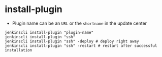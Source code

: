 # install-plugin

- Plugin name can be an `URL` or the `shortname` in the update center

```shell
jenkinscli install-plugin "plugin-name"
jenkinscli install-plugin "ssh"
jenkinscli install-plugin "ssh" -deploy # deploy right away
jenkinscli install-plugin "ssh" -restart # restart after successful installation
```
